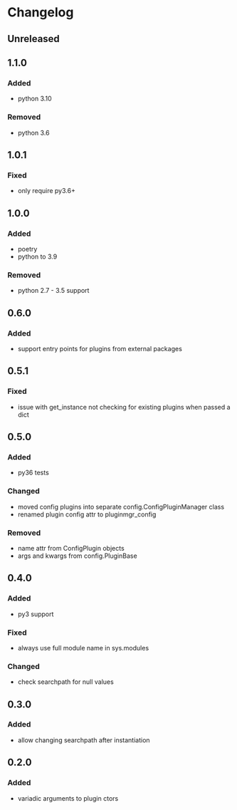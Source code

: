 # Changelog


## Unreleased


## 1.1.0
### Added
- python 3.10
### Removed
- python 3.6


## 1.0.1
### Fixed
- only require py3.6+


## 1.0.0
### Added
- poetry
- python to 3.9
### Removed
- python 2.7 - 3.5 support


## 0.6.0
### Added
- support entry points for plugins from external packages


## 0.5.1
### Fixed
- issue with get_instance not checking for existing plugins when passed a dict


## 0.5.0
### Added
- py36 tests
### Changed
- moved config plugins into separate config.ConfigPluginManager class
- renamed plugin config attr to pluginmgr_config
### Removed
- name attr from ConfigPlugin objects
- args and kwargs from config.PluginBase


## 0.4.0
### Added
- py3 support
### Fixed
- always use full module name in sys.modules
### Changed
- check searchpath for null values


## 0.3.0
### Added
- allow changing searchpath after instantiation


## 0.2.0
### Added
- variadic arguments to plugin ctors